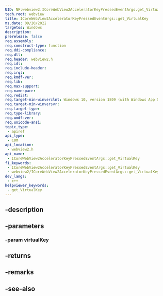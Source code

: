 ```yaml
---
UID: NF:webview2.ICoreWebView2AcceleratorKeyPressedEventArgs.get_VirtualKey
tech.root: webview
title: ICoreWebView2AcceleratorKeyPressedEventArgs::get_VirtualKey
ms.date: 09/20/2022
targetos: Windows
description: 
prerelease: false
req.assembly: 
req.construct-type: function
req.ddi-compliance: 
req.dll: 
req.header: webview2.h
req.idl: 
req.include-header: 
req.irql: 
req.kmdf-ver: 
req.lib: 
req.max-support: 
req.namespace: 
req.redist: 
req.target-min-winverclnt: Windows 10, version 1809 (with Windows App SDK 1.1 or later)
req.target-min-winversvr: 
req.target-type: 
req.type-library: 
req.umdf-ver: 
req.unicode-ansi: 
topic_type:
 - apiref
api_type:
 - COM
api_location:
 - webview2.h
api_name:
 - ICoreWebView2AcceleratorKeyPressedEventArgs::get_VirtualKey
f1_keywords:
 - ICoreWebView2AcceleratorKeyPressedEventArgs::get_VirtualKey
 - webview2/ICoreWebView2AcceleratorKeyPressedEventArgs::get_VirtualKey
dev_langs:
 - c++
helpviewer_keywords:
 - get_VirtualKey
---
```


## -description

## -parameters

### -param virtualKey

## -returns

## -remarks

## -see-also

